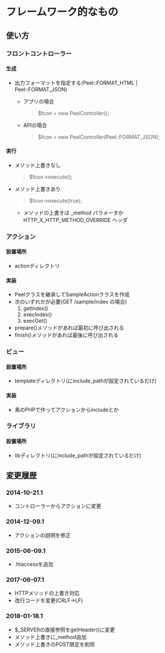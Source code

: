 フレームワーク的なもの
======================

使い方
------

### フロントコントローラー

#### 生成
- 出力フォーマットを指定する(Peel::FORMAT_HTML | Peel::FORMAT_JSON)
  - アプリの場合
    > $fcon = new PeelController();

  - APIの場合
    > $fcon = new PeelController(Peel::FORMAT_JSON);

#### 実行
  - メソッド上書きなし
    > $fcon->execute();
  - メソッド上書きあり
    > $fcon->execute(true);
    - メソッドの上書きは _method パラメータか HTTP_X_HTTP_METHOD_OVERRIDE ヘッダ

### アクション

#### 設置場所
- actionディレクトリ

#### 実装
- Peelクラスを継承してSampleActionクラスを作成
- 次のいずれかが必要(GET /sample/index の場合)
  1. getIndex()
  2. execIndex()
  3. execGet()
- prepare()メソッドがあれば最初に呼び出される
- finish()メソッドがあれば最後に呼び出される

### ビュー

#### 設置場所
- templateディレクトリ(にinclude_pathが設定されているだけ)

#### 実装
- 素のPHPで作ってアクションからincludeとか

### ライブラリ

#### 設置場所
- libディレクトリ(にinclude_pathが設定されているだけ)


変更履歴
--------

### 2014-10-21.1
- コントローラーからアクションに変更

### 2014-12-09.1
- アクションの説明を修正

### 2015-06-09.1
- .htaccessを追加

### 2017-06-07.1
- HTTPメソッドの上書き対応
- 改行コードを変更(CRLF->LF)

### 2018-01-18.1
- $_SERVERの直接参照をgetHeader()に変更
- メソッド上書きに_method追加
- メソッド上書きのPOST限定を削除
